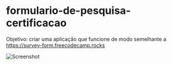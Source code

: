 # formulario-de-pesquisa-certificacao
Objetivo: criar uma aplicação que funcione de modo semelhante a https://survey-form.freecodecamp.rocks

![Screenshot](img/form_pesq.jpg)

